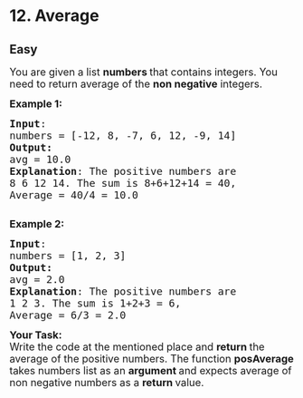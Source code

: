 # 12. Average
## Easy 
<div class="problem-statement">
                <p></p><p><span style="font-size:18px">You are given a list <strong>numbers </strong>that contains integers. You need to return average of the <strong>non negative</strong> integers.</span></p>

<p><span style="font-size:18px"><strong>Example 1:</strong></span> <span style="font-size:18px"><strong> </strong></span></p>

<pre><span style="font-size:18px"><strong>Input</strong>:
numbers = [-12, 8, -7, 6, 12, -9, 14]
<strong>Output:</strong>
avg = 10.0
<strong>Explanation</strong>: The positive numbers are 
8 6 12 14. The sum is 8+6+12+14 = 40, 
Average = 40/4 = 10.0
</span>
</pre>

<p><span style="font-size:18px"><strong>Example 2:</strong></span></p>

<pre><span style="font-size:18px"><strong>Input</strong>:
numbers = [1, 2, 3]
<strong>Output:</strong>
avg = 2.0
<strong>Explanation</strong>: The positive numbers are 
1 2 3. The sum is 1+2+3 = 6, 
Average = 6/3 = 2.0</span></pre>

<p><span style="font-size:18px"><strong>Your Task: </strong><br>
Write the code at the mentioned place and <strong>return </strong>the average of the positive numbers. The function <strong>posAverage</strong> takes numbers list as an <strong>argument </strong>and expects average of non negative numbers as a <strong>return </strong>value.</span></p>
 <p></p>
            </div>